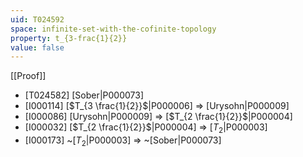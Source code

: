 ```yaml
---
uid: T024592
space: infinite-set-with-the-cofinite-topology
property: t_{3-frac{1}{2}}
value: false
---
```

[[Proof]]

* [T024582] [Sober|P000073]
* [I000114] [$T_{3 \frac{1}{2}}$|P000006] => [Urysohn|P000009]
* [I000086] [Urysohn|P000009] => [$T_{2 \frac{1}{2}}$|P000004]
* [I000032] [$T_{2 \frac{1}{2}}$|P000004] => [$T_2$|P000003]
* [I000173] ~[$T_2$|P000003] => ~[Sober|P000073]

